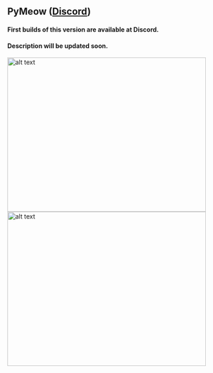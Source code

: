 ## PyMeow ([Discord](https://discord.gg/B34S4aMYqY))
#### First builds of this version are available at Discord.
#### Description will be updated soon.

<img src="https://github.com/qb-0/pyMeow./raw/master/examples/screenshots/csgo.png" alt="alt text" width="450" height="350"> <img src="https://github.com/qb-0/pyMeow./raw/master/examples/screenshots/sauerbraten.png" alt="alt text" width="450" height="350">